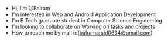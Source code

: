 - Hi, I’m @Balram
- I’m interested in Web and Android Application Development
- I’m B.Tech graduate student in Computer Science Engineering
- I’m looking to collaborate on Working on tasks and projects
- How to reach me by mail id(balramarsid0634@gmail.com)

<!---
Balram/Balram is a ✨ special ✨ repository because its `README.md` (this file) appears on your GitHub profile.
You can click the Preview link to take a look at your changes.
--->
